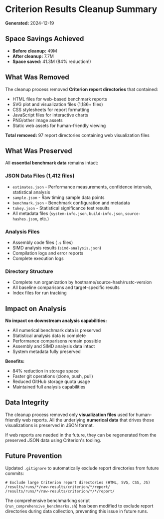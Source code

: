 # Criterion Results Cleanup Summary

**Generated:** 2024-12-19

## Space Savings Achieved

- **Before cleanup:** 49M
- **After cleanup:** 7.7M  
- **Space saved:** 41.3M (84% reduction!)

## What Was Removed

The cleanup process removed **Criterion report directories** that contained:

- HTML files for web-based benchmark reports
- SVG plot and visualization files (1,186+ files)
- CSS stylesheets for report formatting
- JavaScript files for interactive charts
- PNG/other image assets
- Static web assets for human-friendly viewing

**Total removed:** 97 report directories containing web visualization files

## What Was Preserved

All **essential benchmark data** remains intact:

### JSON Data Files (1,412 files)
- `estimates.json` - Performance measurements, confidence intervals, statistical analysis
- `sample.json` - Raw timing sample data points
- `benchmark.json` - Benchmark configuration and metadata  
- `tukey.json` - Statistical significance test results
- All metadata files (`system-info.json`, `build-info.json`, `source-hashes.json`, etc.)

### Analysis Files
- Assembly code files (`.s` files)
- SIMD analysis results (`simd-analysis.json`)
- Compilation logs and error reports
- Complete execution logs

### Directory Structure
- Complete run organization by hostname/source-hash/rustc-version
- All baseline comparisons and target-specific results
- Index files for run tracking

## Impact on Analysis

**No impact on downstream analysis capabilities:**
- All numerical benchmark data is preserved
- Statistical analysis data is complete
- Performance comparisons remain possible
- Assembly and SIMD analysis data intact
- System metadata fully preserved

**Benefits:**
- 84% reduction in storage space
- Faster git operations (clone, push, pull)
- Reduced GitHub storage quota usage
- Maintained full analysis capabilities

## Data Integrity

The cleanup process removed only **visualization files** used for human-friendly web reports. All the underlying **numerical data** that drives those visualizations is preserved in JSON format.

If web reports are needed in the future, they can be regenerated from the preserved JSON data using Criterion's tooling.

## Future Prevention

Updated `.gitignore` to automatically exclude report directories from future commits:

```gitignore
# Exclude large Criterion report directories (HTML, SVG, CSS, JS)
/results/runs/*/raw-results/criterion/*/report/
/results/runs/*/raw-results/criterion/*/*/report/
```

The comprehensive benchmarking script (`run_comprehensive_benchmarks.sh`) has been modified to exclude report directories during data collection, preventing this issue in future runs.